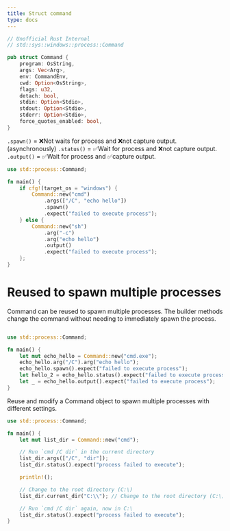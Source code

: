 ```yaml
---
title: Struct command
type: docs
---
```


```rs
// Unofficial Rust Internal
// std::sys::windows::process::Command

pub struct Command {
    program: OsString,
    args: Vec<Arg>,
    env: CommandEnv,
    cwd: Option<OsString>,
    flags: u32,
    detach: bool,
    stdin: Option<Stdio>,
    stdout: Option<Stdio>,
    stderr: Option<Stdio>,
    force_quotes_enabled: bool,
}
```

`.spawn()` = ❌Not waits for process and ❌not capture output. (asynchronously)
`.status()` = ✅Wait for process and ❌not capture output.
`.output()` = ✅Wait for process and ✅capture output.


```rust
use std::process::Command;

fn main() {
	if cfg!(target_os = "windows") {
		Command::new("cmd")
			.args(["/C", "echo hello"])
			.spawn()
			.expect("failed to execute process");
	} else {
		Command::new("sh")
			.arg("-c")
			.arg("echo hello")
			.output()
			.expect("failed to execute process");
	};
}

```

# Reused to spawn multiple processes

Command can be reused to spawn multiple processes. The builder methods change the command without needing to immediately spawn the process.

```rs

use std::process::Command;

fn main() {
	let mut echo_hello = Command::new("cmd.exe");
	echo_hello.arg("/C").arg("echo hello");
	echo_hello.spawn().expect("failed to execute process");
	let hello_2 = echo_hello.status().expect("failed to execute process");
	let _ = echo_hello.output().expect("failed to execute process");
}

```

Reuse and modify a Command object to spawn multiple processes with different settings.

```rs
use std::process::Command;

fn main() {
    let mut list_dir = Command::new("cmd");

    // Run `cmd /C dir` in the current directory
    list_dir.args(["/C", "dir"]);
    list_dir.status().expect("process failed to execute");

    println!();

    // Change to the root directory (C:\)
    list_dir.current_dir("C:\\"); // Change to the root directory (C:\)

    // Run `cmd /C dir` again, now in C:\
    list_dir.status().expect("process failed to execute");
}

```

